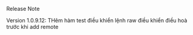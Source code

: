 Release Note

Version 1.0.9.12:
THêm hàm test điều khiển lệnh raw điều khiển điều hoà trước khi add remote
    


